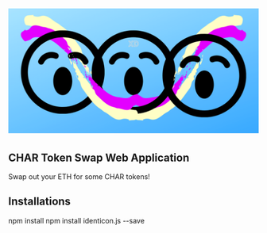 # ![CHAR Token Swap Cover](/public/assets/cover.png)
## CHAR Token Swap Web Application
Swap out your ETH for some CHAR tokens!

## Installations
npm install
npm install identicon.js --save


